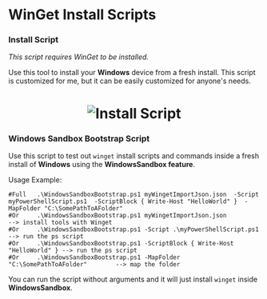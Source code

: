 # WinGet Install Scripts

### Install Script

_This script requires WinGet to be installed._

Use this tool to install your **Windows** device from a fresh install.
This script is customized for me, but it can be easily customized for anyone's needs.

<h1 align="center">
<img src="images/instaltool.gif" alt="Install Script" />
</h1>



### Windows Sandbox Bootstrap Script

Use this script to test out `winget` install scripts and commands
inside a fresh install of **Windows** using the **WindowsSandbox feature**.

Usage Example:
```
#Full   .\WindowsSandboxBootstrap.ps1 myWingetImportJson.json  -Script myPowerShellScript.ps1  -ScriptBlock { Write-Host "HelloWorld" }  -MapFolder "C:\SomePathToAFolder"
#Or     .\WindowsSandboxBootstrap.ps1 myWingetImportJson.json                  --> install tools with Winget
#Or     .\WindowsSandboxBootstrap.ps1 -Script .\myPowerShellScript.ps1         --> run the ps script
#Or     .\WindowsSandboxBootstrap.ps1 -ScriptBlock { Write-Host "HelloWorld" } --> run the ps script
#Or     .\WindowsSandboxBootstrap.ps1 -MapFolder "C:\SomePathToAFolder"        --> map the folder
```

You can run the script without arguments and it will just install `winget` inside **WindowsSandbox**.